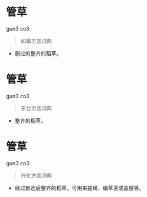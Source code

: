# 管草
gun3 co3
> 如皋方言词典
- 删过的整齐的稻草。

# 管草
gun3 co3
> 东台方言词典
- 整齐的稻草。

# 管草
gun3 co3
> 兴化方言词典
- 经过删选后整齐的稻草，可用来搓绳、编草苫或盖屋等。
